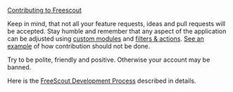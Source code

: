 [Contributing to Freescout](https://github.com/freescout-helpdesk/freescout/wiki/Development-Guide#contributing)

Keep in mind, that not all your feature requests, ideas and pull requests will be accepted. 
Stay humble and remember that any aspect of the application can be adjusted using [custom modules](https://github.com/freescout-helpdesk/freescout/wiki/Modules-Development)
and [filters & actions](https://github.com/freescout-helpdesk/freescout/wiki/Development-Guide#actions-and-filters). 
[See an example](https://github.com/freescout-helpdesk/freescout/pull/960) of how contribution should not be done.

Try to be polite, friendly and positive. Otherwise your account may be banned.

Here is the [FreeScout Development Process](https://github.com/freescout-helpdesk/freescout/wiki/FreeScout-Development-Process) described in details.
